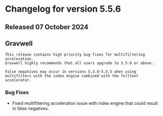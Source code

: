 # Changelog for version 5.5.6

## Released 07 October 2024

## Gravwell

```{note}
This release contains high priority bug fixes for multifiltering acceleration.
Gravwell highly recommends that all users upgrade to 5.5.6 or above.

False negatives may occur in versions 5.3.0-5.5.5 when using multifilters with the index engine combined with the fulltext accelerator.
```

### Bug Fixes
 
* Fixed multifiltering acceleration issue with index engine that could result in false negatives.